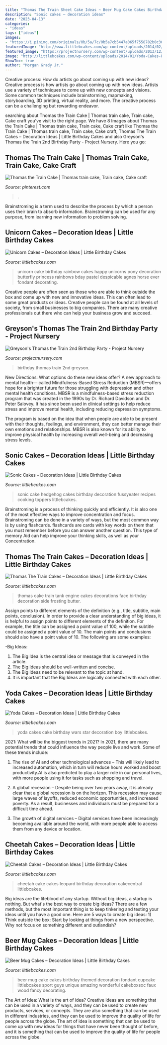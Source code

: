 ```yaml
---
title: "Thomas The Train Sheet Cake Ideas ~ Beer Mug Cake Cakes Birthday Themed Decoration Fondant Cupcake Littlebcakes Sport Guys Unique Amazing Wonderful Cakeboxsoc Faux Wood Fancy Decorating"
description: "Sonic cakes – decoration ideas"
date: "2023-04-13"
categories:
- "ideas"
tags: ["ideas"]
images:
- "https://i.pinimg.com/originals/0b/5a/7c/0b5a7cb5447a065f7558782b0c30eae3.jpg"
featuredImage: "http://www.littlebcakes.com/wp-content/uploads/2014/02/Beer-Mug-Birthday-Cake-877x1024.jpg"
featured_image: "https://projectnursery.com/wp-content/uploads/2013/12/IMG_6563-768x1024.jpg"
image: "http://littlebcakes.com/wp-content/uploads/2014/01/Yoda-Cakes-Photos.jpg"
ShowToc: true
author: "Morgan Grady Jr."
---
```



Creative process: How do artists go about coming up with new ideas?
Creative process is how artists go about coming up with new ideas. Artists use a variety of techniques to come up with new concepts and visions. Some common techniques include brainstorming, mapmaking, storyboarding, 3D printing, virtual reality, and more. The creative process can be a challenging but rewarding endeavor.

	

		
searching about Thomas the Train Cake | Thomas train cake, Train cake, Cake craft you've visit to the right page. We have 8 Images about Thomas the Train Cake | Thomas train cake, Train cake, Cake craft like Thomas the Train Cake | Thomas train cake, Train cake, Cake craft, Thomas The Train Cakes – Decoration Ideas | Little Birthday Cakes and also Greyson&#039;s Thomas the Train 2nd Birthday Party - Project Nursery. Here you go:
		
    
## Thomas The Train Cake | Thomas Train Cake, Train Cake, Cake Craft

<img loading=lazy src="https://i.pinimg.com/originals/0b/5a/7c/0b5a7cb5447a065f7558782b0c30eae3.jpg" onerror="this.onerror=null;this.src='https://tse3.mm.bing.net/th?id=OIP.aCA0NRMs5La4I4HxSA_MhgHaJ4&amp;pid=15.1';" alt="Thomas the Train Cake | Thomas train cake, Train cake, Cake craft">

_Source: pinterest.com_

>. 

	

Brainstroming is a term used to describe the process by which a person uses their brain to absorb information. Brainstroming can be used for any purpose, from learning new information to problem solving.

    
## Unicorn Cakes – Decoration Ideas | Little Birthday Cakes

<img loading=lazy src="http://www.littlebcakes.com/wp-content/uploads/2014/05/Unicorn-Cake-817x1024.jpg" onerror="this.onerror=null;this.src='https://tse3.mm.bing.net/th?id=OIP.jexfG5nJpz0kKvAnF9f8FwHaJS&amp;pid=15.1';" alt="Unicorn Cakes – Decoration Ideas | Little Birthday Cakes">

_Source: littlebcakes.com_

>unicorn cake birthday rainbow cakes happy unicorns pony decoration butterfly princess rainbows bday pastel despicable agnes horse ever fondant decorating. 

	

Creative people are often seen as those who are able to think outside the box and come up with new and innovative ideas. This can often lead to some great products or ideas. Creative people can be found at all levels of society, from small businesses to big companies. There are many creative professionals out there who can help your business grow and succeed.

    
## Greyson&#039;s Thomas The Train 2nd Birthday Party - Project Nursery

<img loading=lazy src="https://projectnursery.com/wp-content/uploads/2013/12/IMG_6563-768x1024.jpg" onerror="this.onerror=null;this.src='https://tse3.mm.bing.net/th?id=OIP.zbeMHZUJHMUU_1HVFerfawHaJ4&amp;pid=15.1';" alt="Greyson&#039;s Thomas the Train 2nd Birthday Party - Project Nursery">

_Source: projectnursery.com_

>birthday thomas train 2nd greyson. 

	

New Directions: What options do these new ideas offer?
A new approach to mental health— called Mindfulness-Based Stress Reduction (MBSR)—offers hope for a brighter future for those struggling with depression and other mental health conditions.
MBSR is a mindfulness-based stress reduction program that was created in the 1990s by Dr. Richard Davidson and Dr. Peter Salovey. It has since been used in clinical settings to help reduce stress and improve mental health, including reducing depression symptoms.

The program is based on the idea that when people are able to be present with their thoughts, feelings, and environment, they can better manage their own emotions and relationships. MBSR is also known for its ability to improve physical health by increasing overall well-being and decreasing stress levels.

    
## Sonic Cakes – Decoration Ideas | Little Birthday Cakes

<img loading=lazy src="http://www.littlebcakes.com/wp-content/uploads/2014/05/Sonic-Cakes-Images.jpg" onerror="this.onerror=null;this.src='https://tse2.mm.bing.net/th?id=OIP.FXqUi1_9AJ084J4nsdJzHwHaJ4&amp;pid=15.1';" alt="Sonic Cakes – Decoration Ideas | Little Birthday Cakes">

_Source: littlebcakes.com_

>sonic cake hedgehog cakes birthday decoration fussyeater recipes cooking toppers littlebcakes. 

	

Brainstroming is a process of thinking quickly and efficiently. It is also one of the most effective ways to improve concentration and focus. Brainstroming can be done in a variety of ways, but the most common way is by using flashcards. flashcards are cards with key words on them that you must remember before you can answer another question. This type of memory Aid can help improve your thinking skills, as well as your Concentration.

    
## Thomas The Train Cakes – Decoration Ideas | Little Birthday Cakes

<img loading=lazy src="http://www.littlebcakes.com/wp-content/uploads/2014/02/Thomas-The-Train-Cake-Decorations.jpg" onerror="this.onerror=null;this.src='https://tse4.mm.bing.net/th?id=OIP.CeEDygGfdiXv9K5Y8XREmgHaE8&amp;pid=15.1';" alt="Thomas The Train Cakes – Decoration Ideas | Little Birthday Cakes">

_Source: littlebcakes.com_

>thomas cake train tank engine cakes decorations face birthday decoration side frosting butter. 

	

Assign points to different elements of the definition (e.g., title, subtitle, main points, conclusion).
In order to provide a clear understanding of big ideas, it is helpful to assign points to different elements of the definition. For example, the title can be assigned a point value of 100, while the subtitle could be assigned a point value of 10. The main points and conclusions should also have a point value of 10. 
The following are some examples: 

-Big Ideas: 
1) The Big Idea is the central idea or message that is conveyed in the article. 
2) The Big Ideas should be well-written and concise. 
3) The Big Ideas need to be relevant to the topic at hand. 
4) It is important that the Big Ideas are logically connected with each other.

    
## Yoda Cakes – Decoration Ideas | Little Birthday Cakes

<img loading=lazy src="http://littlebcakes.com/wp-content/uploads/2014/01/Yoda-Cakes-Photos.jpg" onerror="this.onerror=null;this.src='https://tse2.mm.bing.net/th?id=OIP.7KIiuqceyunGrd8jIh77ZQHaFe&amp;pid=15.1';" alt="Yoda Cakes – Decoration Ideas | Little Birthday Cakes">

_Source: littlebcakes.com_

>yoda cakes cake birthday wars star decoration boy littlebcakes. 

	

2021: What will be the biggest trends in 2021?
In 2021, there are many potential trends that could influence the way people live and work. Some of these trends include:
1. The rise of AI and other technological advances – This will likely lead to increased automation, which in turn will reduce hours worked and boost productivity.AI is also predicted to play a larger role in our personal lives, with more people using it for tasks such as shopping and travel.

2. A global recession – Despite being over two years away, it is already clear that a global recession is on the horizon. This recession may cause large waves of layoffs, reduced economic opportunities, and increased poverty. As a result, businesses and individuals must be prepared for a difficult time ahead.

3. The growth of digital services – Digital services have been increasingly becoming available around the world, with more people able to access them from any device or location.

    
## Cheetah Cakes – Decoration Ideas | Little Birthday Cakes

<img loading=lazy src="http://www.littlebcakes.com/wp-content/uploads/2014/02/Cheetah-Cakes-Pictures.jpg" onerror="this.onerror=null;this.src='https://tse1.mm.bing.net/th?id=OIP.5NS714f2F-Ea1bpK9q1DSAHaJ4&amp;pid=15.1';" alt="Cheetah Cakes – Decoration Ideas | Little Birthday Cakes">

_Source: littlebcakes.com_

>cheetah cake cakes leopard birthday decoration cakecentral littlebcakes. 

	

Big ideas are the lifeblood of any startup. Without big ideas, a startup is nothing. But what's the best way to create big ideas? There are a few methods, but the most important thing is to keep tinkering and testing your ideas until you have a good one. Here are 5 ways to create big ideas: 1) Think outside the box: Start by looking at things from a new perspective. Why not focus on something different and outlandish?

    
## Beer Mug Cakes – Decoration Ideas | Little Birthday Cakes

<img loading=lazy src="http://www.littlebcakes.com/wp-content/uploads/2014/02/Beer-Mug-Birthday-Cake-877x1024.jpg" onerror="this.onerror=null;this.src='https://tse4.mm.bing.net/th?id=OIP.gETLl2g0zpr8tnrazFboKQHaIp&amp;pid=15.1';" alt="Beer Mug Cakes – Decoration Ideas | Little Birthday Cakes">

_Source: littlebcakes.com_

>beer mug cake cakes birthday themed decoration fondant cupcake littlebcakes sport guys unique amazing wonderful cakeboxsoc faux wood fancy decorating. 

	

The Art of Idea: What is the art of idea?
Creative ideas are something that can be used in a variety of ways, and they can be used to create new products, services, or concepts. They are also something that can be used in different industries, and they can be used to improve the quality of life for people across the globe. The art of idea is something that can be used to come up with new ideas for things that have never been thought of before, and it is something that can be used to improve the quality of life for people across the globe.


